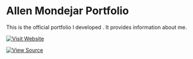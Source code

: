 # Allen Mondejar Portfolio

This is the official portfolio I developed . It provides information about me.

[![Visit Website](https://img.shields.io/badge/Visit%20Website-LIVE-green?style=for-the-badge)](https://allenmondejar-projects.github.io/my-portfolio/)

[![View Source](https://img.shields.io/badge/View%20Source-GitHub-blue?style=for-the-badge)](https://github.com/yourusername/hmmh-website)
